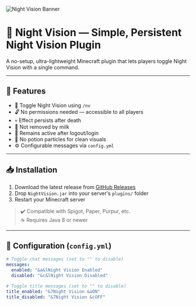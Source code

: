 ![Night Vision Banner](https://cdn.modrinth.com/data/cached_images/53bc8fe7c0c7944f4446f187d5068b7e3e9a249b.png)

# 🌙 Night Vision — Simple, Persistent Night Vision Plugin

A no-setup, ultra-lightweight Minecraft plugin that lets players toggle Night Vision with a single command.

---

## 🚀 Features

- 🔘 Toggle Night Vision using `/nv`
- 🔓 No permissions needed — accessible to all players
- 💀 Effect persists after death
- 🥛 Not removed by milk
- 🔁 Remains active after logout/login
- 🧼 No potion particles for clean visuals
- ⚙️ Configurable messages via `config.yml`

---

## 📥 Installation

1. Download the latest release from [GitHub Releases](https://github.com/synkfr/nvplugin/releases)
2. Drop `NightVision.jar` into your server's `plugins/` folder
3. Restart your Minecraft server

> ✔️ Compatible with Spigot, Paper, Purpur, etc.  
> ☕ Requires Java 8 or newer

---

## 🔧 Configuration (`config.yml`)

```yaml
# Toggle chat messages (set to "" to disable)
messages:
  enabled: "&a&lNight Vision Enabled"
  disabled: "&c&lNight Vision Disabled"

# Toggle title messages (set to "" to disable)
title_enabled: "&7Night Vision &aON"
title_disabled: "&7Night Vision &cOFF"
